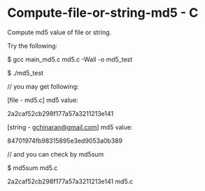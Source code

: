 Compute-file-or-string-md5 - C
==============================

Compute md5 value of file or string.

Try the following:

$ gcc main_md5.c md5.c -Wall -o md5_test

$ ./md5_test

// you may get following:

[file - md5.c] md5 value:

2a2caf52cb298f177a57a3211213e141

[string - gchinaran@gmail.com] md5 value:

84701974fb98315895e3ed9053a0b389

// and you can check by md5sum

$ md5sum md5.c

2a2caf52cb298f177a57a3211213e141  md5.c


